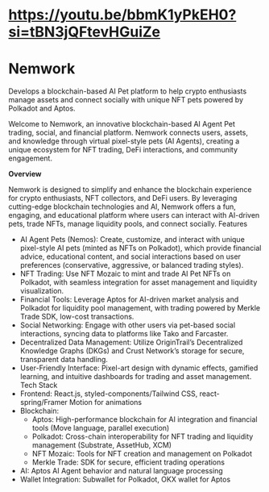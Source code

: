 # https://youtu.be/bbmK1yPkEH0?si=tBN3jQFtevHGuiZe

# Nemwork

Develops a blockchain-based AI Pet platform to help crypto enthusiasts manage assets and connect socially with unique NFT pets powered by Polkadot and Aptos.

Welcome to Nemwork, an innovative blockchain-based AI Agent Pet trading, social, and financial platform. 
Nemwork connects users, assets, and knowledge through virtual pixel-style pets (AI Agents), creating a unique ecosystem for NFT trading, DeFi interactions, and community engagement.

**Overview**

Nemwork is designed to simplify and enhance the blockchain experience for crypto enthusiasts, NFT collectors, and DeFi users. By leveraging cutting-edge blockchain technologies and AI, Nemwork offers a fun, engaging, and educational platform where users can interact with AI-driven pets, trade NFTs, manage liquidity pools, and connect socially.
Features
* AI Agent Pets (Nemos): Create, customize, and interact with unique pixel-style AI pets (minted as NFTs on Polkadot), which provide financial advice, educational content, and social interactions based on user preferences (conservative, aggressive, or balanced trading styles).
* NFT Trading: Use NFT Mozaic to mint and trade AI Pet NFTs on Polkadot, with seamless integration for asset management and liquidity visualization.
* Financial Tools: Leverage Aptos for AI-driven market analysis and Polkadot for liquidity pool management, with trading powered by Merkle Trade SDK, low-cost transactions.
* Social Networking: Engage with other users via pet-based social interactions, syncing data to platforms like Tako and Farcaster.
* Decentralized Data Management: Utilize OriginTrail’s Decentralized Knowledge Graphs (DKGs) and Crust Network’s storage for secure, transparent data handling.
* User-Friendly Interface: Pixel-art design with dynamic effects, gamified learning, and intuitive dashboards for trading and asset management.
Tech Stack
* Frontend: React.js, styled-components/Tailwind CSS, react-spring/Framer Motion for animations
* Blockchain:
    * Aptos: High-performance blockchain for AI integration and financial tools (Move language, parallel execution)
    * Polkadot: Cross-chain interoperability for NFT trading and liquidity management (Substrate, AssetHub, XCM)
    * NFT Mozaic: Tools for NFT creation and management on Polkadot
    * Merkle Trade: SDK for secure, efficient trading operations
* AI: Aptos AI Agent behavior and natural language processing
* Wallet Integration: Subwallet for Polkadot, OKX wallet for Aptos
